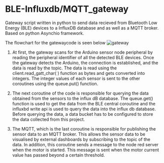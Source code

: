 # BLE-Influxdb/MQTT_gateway
Gateway script written in python to send data recieved from Bluetooth Low Energy (BLE) devices to a InfluxDB database and as well as a MQTT broker. Based on python Asynchio framework.

The flowchart for the gatewaycode is seen below
![gateway](https://user-images.githubusercontent.com/85490469/219934565-874b9b4f-622a-48ac-bcc3-06c26e72b3cb.png)


1) At first, the gateway scans for the Arduino sensor node peripheral by reading the peripheral identifier of all the detected BLE devices. Once the gateway detects the Arduino, the connection is established, and the data is read by the topic. The data is read using the client.read_gatt_char( ) function as bytes and gets converted into integers. The integer values of each sensor is sent to the other coroutines using the queue.put() function.

2) The next coroutine of the code is responsible for querying the data obtained from the sensors to the influx dB database. The queue.get() function is used to get the data from the BLE central coroutine and the influxbd write api is used to query the data into the influx db database. Before querying the data, a data bucket has to be configured to store the data collected from this project. 

3) The MQTT, which is the last coroutine  is responsible for publishing the sensor data to an MQTT broker. This allows the sensor data to be visualised by external dashboards by subscribing to the topic of the data. In addition, this coroutine sends a message to the node red server when the motor is started. This message is sent when the motor current value has passed beyond a certain threshold. 
